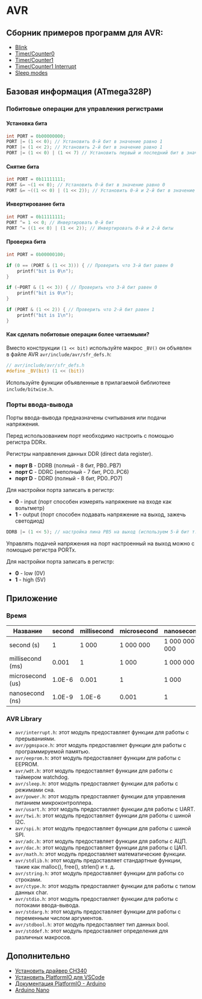 # AVR

## Сборник примеров программ для AVR:

- [Blink](./src/main-blink.c)
- [Timer/Counter0](./src/main-timer0.c)
- [Timer/Counter1](./src/main-timer1.c)
- [Timer/Counter1 Interrupt](./src/main-timer1-interrupt.c)
- [Sleep modes](./src/main-sleep.c)

## Базовая информация (ATmega328P)

### Побитовые операции для управления регистрами

#### Установка бита

```c
int PORT = 0b00000000;
PORT |= (1 << 0); // Установить 0-й бит в значение равно 1
PORT |= (1 << 2); // Установить 2-й бит в значение равно 1
PORT |= (1 << 0) | (1 << 7) // Установить первый и последний бит в значение равно 1
```

#### Снятие бита

```c
int PORT = 0b11111111;
PORT &= ~(1 << 0); // Установить 0-й бит в значение равно 0
PORT &= ~((1 << 0) | (1 << 2)); // Установить 0-й и 2-й бит в значение равно 0
```

#### Инвертирование бита

```c
int PORT = 0b11111111;
PORT ^= 1 << 0; // Инвертировать 0-й бит
PORT ^= ((1 << 0) | (1 << 2)); // Инвертировать 0-й и 2-й биты
```

#### Проверка бита

```c
int PORT = 0b00000100;

if (0 == (PORT & (1 << 3))) { // Проверить что 3-й бит равен 0
    printf("bit is 0\n");
}

if (~PORT & (1 << 3)) { // Проверить что 3-й бит равен 0
    printf("bit is 0\n");
}

if (PORT & (1 << 2)) { // Проверить что 2-й бит равен 1
    printf("bit is 1\n");
}
```

#### Как сделать побитовые операции более читаемыми?

Вместо конструкции `(1 << bit)` используйте макрос `_BV()` он объявлен в файле AVR `avr/include/avr/sfr_defs.h`:

```c
// avr/include/avr/sfr_defs.h
#define _BV(bit) (1 << (bit))
```

Используйте функции объявленные в прилагаемой библиотеке `include/bitwise.h`.

### Порты ввода-вывода

Порты ввода-вывода предназначены считывания или подачи напряжения.

Перед использованием порт необходимо настроить с помощью регистра DDRx.

Регистры направления данных DDR (direct data register).

- **порт B** - DDRB (полный - 8 бит, PB0..PB7)
- **порт C** - DDRC (неполный - 7 бит, PC0..PC6)
- **порт D** - DDRD (полный - 8 бит, PD0..PD7)

Для настройки порта записать в регистр:

- **0** - input (порт способен измерять напряжение на входе как вольтметр)
- **1** - output (порт способен подавать напряжение на выход, зажечь светодиод)

```c
DDRB |= (1 << 5); // настройка пина PB5 на выход (используем 5-й бит т.к. нумерация порта PB начинается с 0)
```

Управлять подачей напряжения на порт настроенный на выход можно с помощью регистра PORTx.

Для настройки порта записать в регистр:

- **0** - low (0V)
- **1** - high (5V)

## Приложение

### Время

| Название         | second | millisecond | microsecond | nanosecond    |
|------------------|--------|-------------|-------------|---------------|
| second (s)       | 1      | 1 000       | 1 000 000   | 1 000 000 000 |
| millisecond (ms) | 0.001  | 1           | 1 000       | 1 000 000     |
| microsecond (us) | 1.0E-6 | 0.001       | 1           | 1 000         |
| nanosecond (ns)  | 1.0E-9 | 1.0E-6      | 0.001       | 1             |

### AVR Library

- `avr/interrupt.h`: этот модуль предоставляет функции для работы с прерываниями.
- `avr/pgmspace.h`: этот модуль предоставляет функции для работы с программируемой памятью.
- `avr/eeprom.h`: этот модуль предоставляет функции для работы с EEPROM.
- `avr/wdt.h`: этот модуль предоставляет функции для работы с таймером watchdog.
- `avr/sleep.h`: этот модуль предоставляет функции для работы с режимами сна.
- `avr/power.h`: этот модуль предоставляет функции для управления питанием микроконтроллера.
- `avr/usart.h`: этот модуль предоставляет функции для работы с UART.
- `avr/twi.h`: этот модуль предоставляет функции для работы с шиной I2C.
- `avr/spi.h`: этот модуль предоставляет функции для работы с шиной SPI.
- `avr/adc.h`: этот модуль предоставляет функции для работы с АЦП.
- `avr/dac.h`: этот модуль предоставляет функции для работы с ЦАП.
- `avr/math.h`: этот модуль предоставляет математические функции.
- `avr/stdlib.h`: этот модуль предоставляет стандартные функции, такие как malloc(), free(), strlen() и т. д.
- `avr/string.h`: этот модуль предоставляет функции для работы со строками.
- `avr/ctype.h`: этот модуль предоставляет функции для работы с типом данных char.
- `avr/stdio.h`: этот модуль предоставляет функции для работы с потоками ввода-вывода.
- `avr/stdarg.h`: этот модуль предоставляет функции для работы с переменным числом аргументов.
- `avr/stdbool.h`: этот модуль предоставляет тип данных bool.
- `avr/stddef.h`: этот модуль предоставляет определения для различных макросов.

## Дополнительно

- [Установить драйвер CH340](http://www.wch-ic.com/downloads/CH341SER_MAC_ZIP.html)
- [Установить PlatformIO для VSCode](https://platformio.org)
- [Документация PlatformIO - Arduino](https://docs.platformio.org/en/stable/frameworks/arduino.html)
- [Arduino Nano](https://docs.arduino.cc/hardware/nano)
